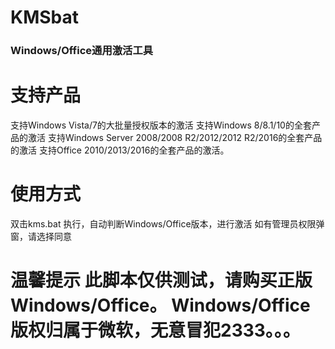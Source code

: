 # KMSbat
### Windows/Office通用激活工具
# 支持产品
支持Windows Vista/7的大批量授权版本的激活
支持Windows 8/8.1/10的全套产品的激活
支持Windows Server 2008/2008 R2/2012/2012 R2/2016的全套产品的激活
支持Office 2010/2013/2016的全套产品的激活。
# 使用方式
双击kms.bat 执行，自动判断Windows/Office版本，进行激活
如有管理员权限弹窗，请选择同意
# 温馨提示 此脚本仅供测试，请购买正版Windows/Office。 Windows/Office版权归属于微软，无意冒犯2333。。。
